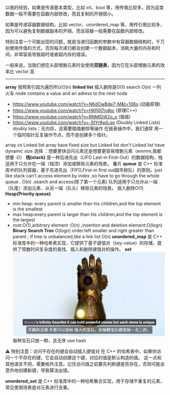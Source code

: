 以我的经验，如果是传递基本类型，比如 int、bool 等，用传值比较多，因为这类数据一般不需要在函数内部修改，而且复制的开销很小。

如果是传递容器数据结构，比如 vector、unordered_map 等，用传引用比较多，因为可以避免复制数据副本的开销，而且容器一般需要在函数内部修改。

特别注意一个可能出现的问题，就是当递归函数的参数中有容器数据结构时，千万别使用传值的方式，否则每次递归都会创建一个数据副本，消耗大量的内存和时间，非常容易导致超时或者超内存的错误。

一般来说，当我们想在头部增删元素时会使用**双链表**，因为它在头部增删元素的效率比 vector 高

---

**array**    按照索引因为遍历所以O(n)
**linked list**  插入删除是O(1)  search O(n)  一列火车   node contains a value and an adress  to the next node     
- https://www.youtube.com/watch?v=N6dOwBde7-M&t=106s         (动画原理)
- https://www.youtube.com/watch?v=HKfj0l7ndbc                             (原理C++)
- https://www.youtube.com/watch?v=RNMIDj62o_o                          (插值)
- https://www.youtube.com/watch?v=-StYr9wILqo                             (Doubly Linked Lists)
doubly lists：无内存，且需要插值删除等操作
在链表操作中，我们通常 用一个临时指针反复操作节点，而不是创建多个指针。

array vs Linked list
array have fixed size but Linked list don't  Linked list have dynamic size
选择 ：想要更快访问元素还是想要更容易增删元素（emmm,我都想要 :O）
**栈(stack)** 是一种后进先出（LIFO  Last-in First-Out）的数据结构，栈适用于只允许在一端（栈顶）添加或移除元素的场景。  薯片
**queue** 是 C++ 标准库中的队列容器，基于先进先出（FIFO,First-in first out超市排队）的原则。just like stack can't access element by index ,so have to go through the whole queue . O(n) .search and access(除了第一个元素)
队列适用于只允许从一端（队尾）添加元素、从另一端（队头）移除元素的场景。   插入删除O(1)
**Heap(Priority queue)** 
- min heap: every parent is smaller than his children,and the top element is the smallest
- max heap:every parent is larger than his children,and the top element is the largest
- root:O(1),arbitrary element :O(n) ,insertion and deletion element:O(logn)
**Binary Search Tree**   O(logn)  order:left smaller  and right greater than parent  ; if tree is unbalanced,like a link list O(n)
**unordered_map** 是 C++ 标准库中的一种哈希表实现，它提供了基于键值对（key-value）的存储，提供了常数时间复杂度的查找、插入和删除键值对的操作。
**set**![alt text](image.png) 每种宝石只放一颗，且无序  use hash

 &#x26a0;&#xfe0f; 特别注意：访问不存在的键会自动插入键值对
在 C++ 的哈希表中，如果你访问一个不存在的键，它会自动创建这个键，对应的值是默认构造的值。
这一点和其他语言不同，需要格外注意。记住访问值之前要先判断键是否存在，否则可能会意外地创建新键，导致算法出错。

**unordered_set** 是 C++ 标准库中的一种哈希集合实现，用于存储不重复的元素，常见使用场景是对元素进行去重。

